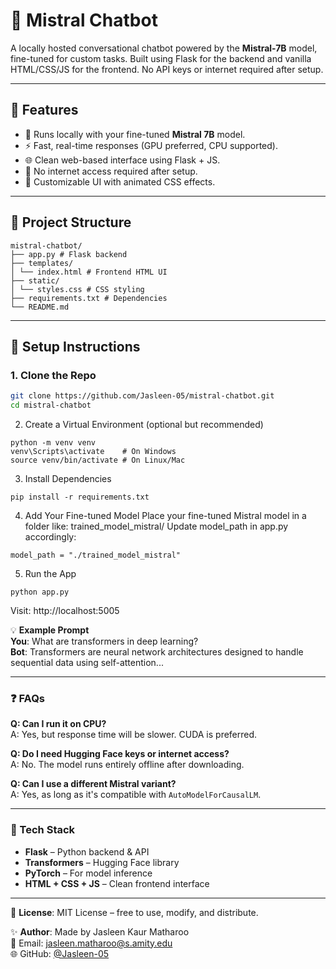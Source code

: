 # 🤖 Mistral Chatbot

A locally hosted conversational chatbot powered by the **Mistral-7B** model, fine-tuned for custom tasks. Built using Flask for the backend and vanilla HTML/CSS/JS for the frontend. No API keys or internet required after setup.

---

## 🔧 Features

- 🧠 Runs locally with your fine-tuned **Mistral 7B** model.
- ⚡ Fast, real-time responses (GPU preferred, CPU supported).
- 🌐 Clean web-based interface using Flask + JS.
- 🔐 No internet access required after setup.
- 🎨 Customizable UI with animated CSS effects.

---

## 📁 Project Structure

```
mistral-chatbot/
├── app.py # Flask backend
├── templates/
│ └── index.html # Frontend HTML UI
├── static/
│ └── styles.css # CSS styling
├── requirements.txt # Dependencies
└── README.md
```

---

## 🚀 Setup Instructions

### 1. Clone the Repo

```bash
git clone https://github.com/Jasleen-05/mistral-chatbot.git
cd mistral-chatbot
```
2. Create a Virtual Environment (optional but recommended)
```
python -m venv venv
venv\Scripts\activate    # On Windows
source venv/bin/activate # On Linux/Mac
```
3. Install Dependencies
```
pip install -r requirements.txt
```
4. Add Your Fine-tuned Model
Place your fine-tuned Mistral model in a folder like:
trained_model_mistral/
Update model_path in app.py accordingly:
```
model_path = "./trained_model_mistral"
```
5. Run the App
```
python app.py
```
Visit: http://localhost:5005

💡 **Example Prompt**  
**You**: What are transformers in deep learning?  
**Bot**: Transformers are neural network architectures designed to handle sequential data using self-attention...

---

### ❓ FAQs

**Q: Can I run it on CPU?**  
A: Yes, but response time will be slower. CUDA is preferred.

**Q: Do I need Hugging Face keys or internet access?**  
A: No. The model runs entirely offline after downloading.

**Q: Can I use a different Mistral variant?**  
A: Yes, as long as it's compatible with `AutoModelForCausalLM`.

---

### 🧠 Tech Stack
- **Flask** – Python backend & API  
- **Transformers** – Hugging Face library  
- **PyTorch** – For model inference  
- **HTML + CSS + JS** – Clean frontend interface  

---

📄 **License**: MIT License – free to use, modify, and distribute.

✨ **Author**: Made by Jasleen Kaur Matharoo  
📧 Email: [jasleen.matharoo@s.amity.edu](mailto:jasleen.matharoo@s.amity.edu)  
🌐 GitHub: [@Jasleen-05](https://github.com/Jasleen-05)

